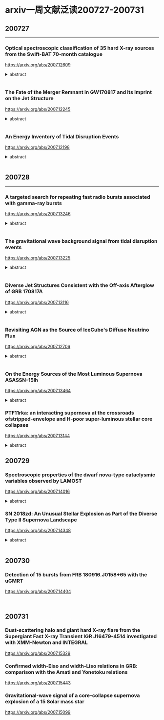# arxiv一周文献泛读200727-200731

## 200727

---

### Optical spectroscopic classification of 35 hard X-ray sources from the Swift-BAT 70-month catalogue

https://arxiv.org/abs/2007.12609

<details>
<summary>abstract</summary>

Authors: E. J. Marchesini, N. Masetti, E. Palazzi, et al.
Comments: Last draft version before referee's approval. Closest to the final published article

The nature of a substantial percentage (about one fifth) of hard X-ray sources discovered with the BAT instrument onboard the Neil Gehrels Swift Observatory (hereafter Swift) is unknown because of the lack of an identified longer-wavelength counterpart. Without such follow-up, an X-ray catalogue is of limited astrophysical value: we therefore embarked, since 2009, on a long-term project to uncover the optical properties of sources identified by Swift by using a large suite of ground-based telescopes and instruments. 

In this work, we continue our programme of characterization of unidentified or poorly studied hard X-ray sources by presenting the results of an optical spectroscopic campaign aimed at pinpointing and classifying the optical counterparts of 35 hard X-ray sources taken from the 70-month BAT catalogue. This sample was selected out of the available information about the chosenobjects: either they are completely unidentified sources,or their association with a longer-wavelength counterpart is still ambiguous. 

With the use of optical spectra taken at six different telescopes we were able to identify the main spectral characteristics (continuum type, redshift, and emission or absorption lines) of the observed objects, and determined their nature. 

We identify and characterize a total of 41 optical candidate counterparts corresponding to 35 hard X-ray sources given that, because of positional uncertainties, multiple lower energy counterparts can sometimes be associated with higher energy detections. We discuss which ones are the actual (or at least most likely) counterparts based on our observational results.

In particular, 31 sources in our sample are active galactic nuclei: 16 are classified as Type 1 (with broad and narrow emission lines) and 13 are classified as Type 2 (with narrow emission lines only); two more are BL Lac-type objects. We also identify one LINER, one starburst, and 3 elliptical galaxies. The remaining 5 objects are galactic sources: we identify 4 of them as cataclysmic variables, whereas one is a low mass X-ray binary.

- 本文使用一批地面望远镜设备，尝试对Swift/BAT 70个月的目录中的35个未经良好证认的硬X射线源进行候选体证认，并从可见光光谱分析角度进行分类。
- 文章为这35个源找出了41个光学候选体，其中：
  - 31个候选体是活动星系核，其中16个为1型（兼有宽线和窄线），13个为2型（仅有窄线），另外2个为蝎虎座BL型天体（BL Lacertae objects）。
  - 1个LINER（Low ionization Nuclear Emission Region，低电离星系核发射区域），1个星暴星系，3个椭圆星系。
  - 剩下5个是系内目标，其中4个是激变变星（cataclysmic variables，一个白矮星加一个被吸积的伴星组成的双星系统），另1个是低质量X射线双星。

![tab2a](./2007.12609_tab2a.png)

![tab2b](./2007.12609_tab2b.png)

</details>

<br />

### The Fate of the Merger Remnant in GW170817 and its Imprint on the Jet Structure

https://arxiv.org/abs/2007.12245

<details>
<summary>abstract</summary>

Authos: Ariadna Murguia-Berthier, Enrico Ramirez-Ruiz, Fabio De Colle, Agnieszka Janiuk, Stephan Rosswog, William H. Lee
Comments: 5 figures, 7 pages, submitted to ApJL

The first neutron star binary merger detected in gravitational waves, GW170817 and the subsequent detection of its emission across the electromagnetic spectrum showed that these systems are viable progenitors of short γ-ray bursts (sGRB). The afterglow signal of GW170817 has been found to be consistent with a structured GRB jet seen off-axis, requiring significant amounts of relativistic material at large angles. This trait can be attributed to the interaction of the relativistic jet with the external wind medium. <font color=red>Here we perform numerical simulations of relativistic jets interacting with realistic wind environments in order to explore how the properties of the wind and central engine affect the structure of successful jets.</font> We find that the angular energy distribution of the jet depends primarily on the ratio between the lifetime of the jet and the time it takes the merger remnant to collapse. We make use of these simulations to constrain the time it took for the merger remnant in GW170817 to collapse into a black hole based on the angular structure of the jet as inferred from afterglow observations. We conclude that the lifetime of the merger remnant in GW170817 was ≈0.8−0.9s, which, after collapse, triggered the formation of the jet. 

- GW170817成协的短暴的余辉反映了其喷流具有结构性，这可能是相对论喷流与外部星风介质相互作用的结果。
- 本文对这种相互作用进行了数值模拟，探究星风的性质和中心引擎对成功喷流的结构会产生怎样的影响。结果发现喷流的能量角分布主要决定于喷流的存在时间与并合残骸塌缩时间的比值。
- 利用以上结果，跟据观测得到的喷流能量角分布，即可得出GW170817中的并合残骸的存活时间（塌缩至黑洞所经历的时间）为0.8-0.9秒。

![fig1](./2007.12245_fig1.png)

![fig2](./2007.12245_fig2.png)

![fig3](./2007.12245_fig3.png)

</details>

<br />

### An Energy Inventory of Tidal Disruption Events

https://arxiv.org/abs/2007.12198

<details>
<summary>abstract</summary>

Authors: Brenna Mockler, Enrico Ramirez-Ruiz
Comments: submitted to ApJL. 13 pages, 4 figures, 1 table

Tidal disruption events (TDEs) offer a unique opportunity to study a single super-massive black hole (SMBH) under feeding conditions that change over timescales of days or months. However, the primary mechanism for generating luminosity during the flares remains debated. Despite the increasing number of observed TDEs, it is unclear whether most of the energy in the initial flare comes from accretion near the gravitational radius or from circularizing debris at larger distances from the SMBH. The energy dissipation efficiency increases with decreasing radii, therefore by measuring the total energy emitted and estimating the efficiency we can derive clues about the nature of the emission mechanism. <font color=red>Here we calculate the integrated energy, emission timescales, and average efficiencies for the TDEs using the Modular Open Source Fitter for Transients (MOSFiT).</font> Our calculations of the total energy generally yield higher values than previous estimates. This is predominantly because, if the luminosity follows the mass fallback rate, TDEs release a significant fraction of their energy long after their light curve peaks. We use MOSFiT to calculate the conversion efficiency from mass to radiated energy, and find that for many of the events it is similar to efficiencies inferred for active galactic nuclei. There are, however, large systematic uncertainties in the measured efficiency due to model degeneracies between the efficiency and the mass of the disrupted star, and these must be reduced before we can definitively resolve the emission mechanism of individual TDEs. 

-目前我们还不清楚TDE的耀发中的主要辐射机制，不清楚在最初耀发中的能量的主要来源（来自引力半径附近的吸积区域或远一些的环绕碎片circularizing debris）。在TDE吸积区域中，半径越小，能量耗散效率（energy dissipation efficiency）越高，所以测量TDE辐射的总能量并估算其（辐射）效率可以给我们提供有关辐射机制的线索。
- 本文使用MOSFiT来计算TDE事件的总能量（integrated energy），辐射时标和平均辐射效率。
- 本文计算给出的能量要普遍高于以往的估计，主要原因在于，如果TDE光度是随质量回落率（mass fallback rate），则在光变曲线的峰值过后，TDE仍会继续辐射大量能量。
- 计算给出的多数TDE事件的能量转换效率与活动星系核的效率类似。不过文章指出效率的测量存在较大的系统误差（由于模型存在辐射效率和被瓦解的星体质量间的简并），有必要减少这样的简并才能够更准确地解决单个事件的能量机制问题。

![tab1](./2007.12198_tab1.png)

![tab1note](./2007.12198_tab1note.png)

![fig4](./2007.12198_fig4.png)

![fig4note](./2007.12198_fig4note.png)

![fig1](./2007.12198_fig1.png)

</details>

<br />

## 200728

---

### A targeted search for repeating fast radio bursts associated with gamma-ray bursts

https://arxiv.org/abs/2007.13246

<details>
<summary>abstract</summary>

Authors: Nipuni T. Palliyaguru, Devansh Agarwal, Golnoosh Golpayegani et al.
Comments: 7 pages, 4 figures, submitted to MNRAS

The origin of fast radio bursts (FRBs) still remains a mystery, even with the increased number of discoveries in the last three years. Growing evidence suggests that some FRBs may originate from magnetars. Large, single-dish telescopes such as Arecibo Observatory (AO) and Green Bank Telescope (GBT) have the sensitivity to detect FRB~121102-like bursts at gigaparsec distances. Here we present searches using AO and GBT that aimed to find potential radio bursts at 11 sites of past γ--ray bursts that show evidence for the birth of a magnetar. We also performed a search towards GW170817, which has a merger remnant whose nature remains uncertain. We place 10σ fluence upper limits of ≈0.036 Jy ms at 1.4 GHz and ≈0.063 Jy ms at 4.5 GHz for AO data and fluence upper limits of ≈0.085 Jy ms at 1.4 GHz and ≈0.098 Jy ms at 1.9 GHz for GBT data, for a maximum pulse width of ≈42 ms. The AO observations had sufficient sensitivity to detect any FRB of similar luminosity to the one recently detected from the Galactic magnetar SGR 1935+2154. Assuming a Schechter function for the luminosity function of FRBs, we find that our non-detections favor a steep power--law index (α≲−1.0) and a large cut--off luminosity ($L_0$≳ $10^{42} erg/s). 

- 作者尝试使用两个较大的单盘（single-dish）射电望远镜Arecibo Observatory (AO)和Green Bank Telescope (GBT)在11个疑似产生磁星的过往GRB的发生地，以及GW170817的区域进行潜在射电爆的搜寻。这两个望远镜足可在Gpc的距离探测到类FRB121102的爆。
- 结果没能探测到明显的射电信号，分别给出如下10σ通量上限：
  - AO:  1.4GHz upper limit ≈ 0.036 Jy ms ; 4.5 GHz upper limit ≈ 0.063 Jy ms
  - GBT: 1.4GHz upper limit ≈ 0.085 Jy ms ; 1.9 GHz upper limit ≈ 0.098 Jy ms
- 如果FRB的光度函数为Schechter function，则以上结果支持函数中应有一个较陡的幂律指数（α≲−1.0）以及一个较大的截断光度($L_0$≳ $10^{42} erg/s)。

![tab1](./2007.13246_tab1.png)

![eq4](./2007.13246_eq4.png)

</details>

<br />

### The gravitational wave background signal from tidal disruption events

https://arxiv.org/abs/2007.13225

<details>
<summary>abstract</summary>

Authors: Martina Toscani (1), Elena M. Rossi (2), Giuseppe Lodato (1) ((1) Dipartimento di Fisica, Università Degli Studi di Milano, Via Celoria, 16, Milano, 20133, Italy, (2) Leiden Observatory, Leiden University, PO Box 9513, 2300 RA, Leiden, the Netherlands)
Comments: Accepted for Publications in MNRAS. 11 pages, 5 figures

In this paper we derive the gravitational wave stochastic background from tidal disruption events (TDEs). We focus on both the signal emitted by main sequence stars disrupted by super-massive black holes (SMBHs) in galaxy nuclei, and on that from disruptions of white dwarfs by intermediate mass black holes (IMBHs) located in globular clusters. We show that the characteristic strain $h_c$'s dependence on frequency is shaped by the pericenter distribution of events within the tidal radius, and under standard assumptions $h_c∝f^{−1/2}$. This is because the TDE signal is a burst of gravitational waves at the orbital frequency of the closest approach. In addition, we compare the background characteristic strains with the sensitivity curves of the upcoming generation of space-based gravitational wave interferometers: the Laser Interferometer Space Antenna (LISA), TianQin, ALIA, the DECI-hertz inteferometer Gravitational wave Observatory (DECIGO) and the Big Bang Observer (BBO). We find that the background produced by main sequence stars might be just detected by BBO in its lowest frequency coverage, but it is too weak for all the other instruments. On the other hand, the background signal from TDEs with white dwarfs will be within reach of ALIA, and especially of DECIGO and BBO, while it is below the LISA and TianQin sensitive curves. This background signal detection will not only provide evidence for the existence of IMBHs up to redshift z∼3, but it will also inform us on the number of globular clusters per galaxy and on the occupation fraction of IMBHs in these environments. 

- 本文计算了两种TDE事件——星系核中SMBH瓦解主序星、球状星团中IMBH瓦解白矮星——中的被瓦解天体发出的引力波背景信号，并估计下一代天基引力波探测器——the Laser Interferometer Space Antenna (LISA), TianQin, ALIA, the DECI-hertz inteferometer Gravitational wave Observatory (DECIGO) and the Big Bang Observer (BBO)——是否能探测到这些信号。结果发现，对于前一种TDE的引力波信号，只有BBO能够在其最低频率探测到，而对于后一种，ALLA、DECIGO和BBO都可以探测到。
- 这样的探测工作可以为我们提供远距离（z~3）IMBH存在的证据，以及提供关于星系中球状星团的数量，IMBH在球状星团中所占比例等信息。

![fig2](./2007.13225_fig2.png)

</details>

<br />

### Diverse Jet Structures Consistent with the Off-axis Afterglow of GRB 170817A

https://arxiv.org/abs/2007.13116

<details>
<summary>abstract</summary>

Authors: Kazuya Takahashi, Kunihito Ioka
Comments: 11 pages, 5 figures, 2 tables, submitted to MNRAS

The jet structure of short gamma-ray bursts (GRBs) has been controversial after the detection of GRB 170817A as the electromagnetic counterparts to the gravitational wave event GW170817. Different authors use different jet structures for calculating the afterglow light curves. We formulated a method to inversely reconstruct the jet structure uniquely from a given off-axis GRB afterglow, without assuming any functional form of the structure. By systematically applying our inversion method, we find that more diverse jet structures are consistent with the observed afterglow of GRB 170817A within errors: such as hollow-cone, spindle, Gaussian, and power-law jet structures. In addition, the total energy of the reconstructed jet is arbitrary, proportional to the ambient density n0, with keeping the same jet shape if the parameters satisfy the degeneracy combination $n_0 ε_B^{(p+1)/(p+5)} ε_e^{4(p−1)/(p+5)}=const.$. Observational accuracy less than ∼6 per cent is necessary to distinguish the different shapes, while the degeneracy of the energy scaling would be broken by observing the spectral breaks. Future events in denser environment with brighter afterglows and observable spectral breaks are ideal for our inversion method to pin down the jet structure, providing the key to the jet formation and propagation. 

- 短暴GRB 170817A的结构性喷流一直以来讨论颇多。本文使用一种逆向构建喷流结构的方法，即通过给定的偏轴GRB余辉的光变曲线，不加任何函数形式的限制，反推喷流结构的方法，试图确定GRB 170817A的喷流结构，但发现多种喷流结构都在一定误差允许范围内与GRB 170817A的观测符合，如hollow-cone, spindle, Gaussian, and power-law jet structures。

</details>

<br />

### Revisiting AGN as the Source of IceCube's Diffuse Neutrino Flux

https://arxiv.org/abs/2007.12706

<details>
<summary>abstract</summary>

Authors: Daniel Smith, Dan Hooper, Abby Vieregg
Comments: 14 pages, 7 figures, to be submitted to JCAP

The origin of the astrophysical neutrino flux reported by the IceCube Collaboration remains an open question. In this study, we use three years of publicly available IceCube data to search for evidence of neutrino emission from the blazars and non-blazar Active Galactic Nuclei (AGN) contained the Fermi 4LAC catalog. We find no evidence that these sources produce high-energy neutrinos, and conclude that blazars can produce no more than 15% of IceCube's observed flux. The constraint we derive on the contribution from non-blazar AGN, which are less luminous and more numerous than blazars, is significantly less restrictive, and it remains possible that this class of sources could produce the entirety of the diffuse neutrino flux observed by IceCube. We anticipate that it will become possible to definitively test such scenarios as IceCube accumulates and releases more data, and as gamma-ray catalogs of AGN become increasingly complete. We also comment on starburst and other starforming galaxies, and conclude that these sources could contribute substantially to the signal observed by IceCube, in particular at the lowest detected energies. 

- 本文使用IceCube三年的数据来寻找blazars（ 2860 sources in the Fermi 4LAC catalog）和non-blazar AGN（65个，63个包含在4LAC 中）作为中微子源的证据。
- 作者没有发现证据表明这些源产生了高能中微子，并给出blazar来源的中微子不超过IceCube观测的15%的结论。
- 至于非blazar的AGN的贡献，作者不能给出严格的限制，并称这类源仍有可能是IceCube探测到的全部diffuse neutrino flux的来源。
- 另外作者也提到星暴星系和其它starforming星系也能大量贡献观测到的中微子信号。

</details>

<br />

### On the Energy Sources of the Most Luminous Supernova ASASSN-15lh

https://arxiv.org/abs/2007.13464

<details>
<summary>abstract</summary>

Authors: Long Li, Zi-Gao Dai, Shan-Qin Wang, and Shu-Qing Zhong


In this paper, we investigate the energy-source models for the most luminous supernova ASASSN-15lh. We revisit the ejecta-circumstellar medium (CSM) interaction (CSI) model and the CSI plus magnetar spin-down with full gamma-ray/X-ray trapping which were adopted by Chatzopoulos et al.(2016) and find that the two models cannot fit the bolometric LC of ASASSN-15lh. Therefore, we consider a CSI plus magnetar model with the gamma-rays/X-rays leakage effect to eliminate the late-time excess of the theoretical LC. We find that this revised model can reproduce the bolometric LC of ASASSN-15lh. Moreover, we construct a new hybrid model (i.e., the CSI plus fallback model), and find that it can also reproduce the bolometric LC of ASASSN-15lh. Assuming that the conversion efficiency (η) of fallback accretion to the outflow is typically ∼ $10^{−3}$ , we derive that the total mass accreted is ∼ 3.9 $M_ ⊙$ . The inferred CSM mass in the two models is rather large, indicating that the progenitor could have experienced an eruption of hydrogen-poor materials followed by an energetic core-collapse explosion leaving behind a magnetar or a black hole.

- 目前学界存在多种模型解释超亮超新星的能源机制问题，如pair instability SN，磁星自旋减慢，喷射物与星周介质相互作用，回落吸积等模型。本文讨论了超新星ASASSN-15lh——最明亮的超新星（峰值热光度为$(2.2 \pm 0.2) \times 10^{45} erg/s$）——的能量来源模型。
- 文章首先回顾了Chatzopoulos et al.(2016)采用的两种模型：ejecta-circumstellar medium interaction  (CSI)模型和CSI加上伴随 full gamma-ray/X-ray trapping的磁星自旋减慢模型，发现这两种模型均不能拟合ASASSN-15lh的bolometric光变曲线。
- 故作者考虑了CSI加上伴随gamma-rays/X-rays leakage effect的磁星模型以消除理论光变曲线在晚期的超出，修改后的模型可以重现bolometric光变曲线。另外作者还考虑了CSI加回落吸积的组合模型，在一定条件下也能重现光变曲线，此情况下假设回落吸积物质到外流的转化效率为典型的~$10^{-3}$，则总吸积质量约为3.9$M_ ⊙$。
- 两种模型导出的CSM质量都比较大（SN ejecta + CSM: ~61 $M_⊙$, ~ 47 $M_⊙$），表明前身星可能是经历了一次少氢物质的爆发，随后是一次高能的核塌缩爆炸，留下一个磁星或是黑洞。

![fig2](./2007_13464_fig2.png)

![fig4](./2007_13464_fig4.png)

</details>

### PTF11rka: an interacting supernova at the crossroads ofstripped-envelope and H-poor super-luminous stellar core collapses

https://arxiv.org/abs/2007.13144

<details>
<summary>abstract</summary>
Authors: Elena Pian , Paolo A. Mazzali , Takashi J. Moriya et al.
Comments:  18 page, 9 figures, MNRAS, in press

The hydrogen-poor supernova PTF11rka (z = 0.0744), reported by the Palomar Transient Factory, was observed with various telescopes starting a few days after the estimated explosion time of 2011 Dec. 5 UT and up to 432 rest-frame days thereafter. The rising part of the light curve was monitored only in the $R_{PTF}$ filter band, and maximum in this band was reached ~30 rest-frame days after the estimated explosion time. The light curve and spectra of PTF11rka are consistent with the core-collapse explosion of a ~10  $M_⊙$ carbon-oxygen core evolved from a progenitor of main-sequence mass 25--40  $M_⊙$, that liberated a kinetic energy ($E_K$) ~ $4 \times 10^{51} erg$, expelled ~8  $M_⊙$ of ejecta ($M_{ej}$), and synthesised ~0.5  $M_⊙$ of 56Ni. The photospheric spectra of PTF11rka are characterised by narrow absorption lines that point to suppression of the highest ejecta velocities ~>15,000 km/s. This would be expected if the ejecta impacted a dense, clumpy circumstellar medium. This in turn caused them to lose a fraction of their energy (~$5 \times 10^{50} erg$), less than 2% of which was converted into radiation that sustained the light curve before maximum brightness. This is reminiscent of the superluminous SN 2007bi, the light-curve shape and spectra of which are very similar to those of PTF11rka, although the latter is a factor of 10 less luminous and evolves faster in time. PTF11rka is in fact more similar to gamma-ray burst supernovae (GRB-SNe) in luminosity, although it has a lower energy and a lower $E_K/M_{ej}$ ratio.

- 作者对少氢超新星 PTF11rka (z=0.074)的观测数据，包括光变曲线和光谱，进行了讨论分析。
- 测光开始于爆后数天（估计爆发时间为2011年12月5日UT），并一直持续，最后一次观测在开始观测的432天后。PTF11rka光变的上升阶段仅有$R_{PTF}$波段（P48）的数据，该波段下大概在爆后30天左右达到峰值。之后P60也参与进来，提供了gri波段的数据。在最后的fully nebular phase，即430天左右，由VLT提供了BVRI的数据。测光期间一共进行了6次测谱。

![fig1](./2007.13144_fig1.png)
![fig1note](./2007.13144_fig1note.png)

![tab2](./2007.13144_tab2.png)

- 由PTF11rka的光变和光谱得出其前生星是一个质量 ~25 - 40 $M_⊙$的主序星，塌缩演化称~ 10 $M_⊙$的炭氧核心并发生爆炸，释放出动能$E_K$) ~ $4 \times 10^{51} erg$，和质量~8  $M_⊙$的抛射物，并且产生了~0.5  $M_⊙$的56Ni.其光球层光谱具有窄线特征，限制了喷射物的最高速度，表明这些喷射物“撞进”了一个密度较大，比较厚重的星周介质中，损失了~$5 \times 10^{50} erg$的能量。

![fig3](./2007.13144_fig3.png)
![fig3note](./2007.13144_fig3note.png)

- 除了光度较弱，演化较快之外，PTF11rka的光变和光谱均与超量超新星SN 2007bi相似；不过另一方面，其光度和56Ni的产量均与GRB-SNe非常相近，尽管它的能量和$E_K/M_{ej}$更低。

![fig2](./2007.13144_fig2.png)
![fig2note](./2007.13144_fig2note.png)

</details>

## 200729

### Spectroscopic properties of the dwarf nova-type cataclysmic variables observed by LAMOST

https://arxiv.org/abs/2007.14016

<details>
<summary>abstract</summary>

Authors: Han Zhongtao, Boonrucksar Soonthornthum, Qian Shengbang, et al.
Comments: 29 pages, 11 figures

Spectra of 76 known dwarf novae from the LAMOST survey were presented. Most of the objects were observed in quiescence, and about 16 systems have typical outburst spectra. 36 of these systems were observed by SDSS, and most of their spectra are similar to the SDSS spectra. 2 objects, V367 Peg and V537 Peg, are the first to observe their spectra. The spectrum of V367 Peg shows a contribution from a M-type donor and its spectral type could be estimated as M3-5 by combining its orbital period. The signature of white dwarf spectrum can be seen clearly in four low-accretion-rate WZ Sge stars. Other special spectral features worthy of further observations are also noted and discussed. We present a LAMOST spectral atlas of outbursting dwarf novae. 6 objects have the first outburst spectra, and the others were also compared with the published outburst spectra. We argue that these data will be useful for further investigation of the accretion disc properties. The HeII λ4686 emission line can be found in the outburst spectra of seven dwarf novae. These objects are excellent candidates for probing the spiral asymmetries of accretion disc. 

- 作者使用LAMOST对76个已知的矮新星拍摄了131张光谱，讨论了它们的光谱性质。
- 大部分光谱是在矮新星的沉默阶段的光谱（光学薄，主要呈现较强的Balmer线和中性氦系列线叠加在较平坦的连续谱上），而有16个系统的光谱是比较典型的爆发时期的光谱（变为光学厚，以吸收线为主，且由于吸积盘温度高，连续谱偏蓝）。

![fig6](./2007.14016_fig6.png)
![fig6note](./2007.14016_fig6note.png)

![fig7](./2007.14016_fig7.png)
![fig7note](./2007.14016_fig7note.png)

![fig8](./2007.14016_fig8.png)

- V367 Peg  V537 Peg这两个目标是首次被拍光谱，其中V367 Peg的光谱显示出了伴星（donor）的M型光谱。
- 另外，在4个低吸积率的系统（WZ Sge stars, EG Cnc, EZLyn, PQ And and V355 UMa）的光谱中显漏出白矮星的光谱（通常由比较陡的“蓝色”连续谱加上围绕Blamer线的较宽的吸收"翼""  -> often reveal a steep blue continuum plus broad absorption wings around the Balmer emissions）

![PQ_And](./2007.14016_PQ_And.png)

![V355_UMa](./2007.14016_V355_UMa.png)

- 另外，文章提到outburst时期的光谱可用来研究吸积盘的性质。

</details>

### SN 2018zd: An Unusual Stellar Explosion as Part of the Diverse Type II Supernova Landscape

https://arxiv.org/abs/2007.14348

<details>
<summary>abstract</summary>

Authors: Jujia Zhang, Xiaofeng Wang, Jozsef Vinko et al.
Comments: Accepted for publication in MNRAS, 20 pages, 11 figures.

We present extensive observations of SN 2018zd covering the first ~450 d after the explosion. This SN shows a possible shock-breakout signal ~3.6 hr after the explosion in the unfiltered light curve, and prominent flash-ionisation spectral features within the first week. The unusual photospheric temperature rise (rapidly from ~12,000 K to above 18,000 K) within the earliest few days suggests that the ejecta were continuously heated. Both the significant temperature rise and the flash spectral features can be explained with the interaction of the SN ejecta with the massive stellar wind ($0.18^{+0.05}_{−0.10}M_⊙$), which accounts for the luminous peak ($L_{max}=[1.36±0.63] \times 10^{43} erg/s$) of SN 2018zd. The luminous peak and low expansion velocity ($v≈3300 km/s$) make SN 2018zd to be like a member of the LLEV (luminous SNe II with low expansion velocities) events originated due to circumstellar interaction. The relatively fast post-peak decline allows a classification of SN 2018zd as a transition event morphologically linking SNe IIP and SNe IIL. In the radioactive-decay phase, SN 2018zd experienced a significant flux drop and behaved more like a low-luminosity SN IIP both spectroscopically and photometrically. This contrast indicates that circumstellar interaction plays a vital role in modifying the observed light curves of SNe II. Comparing nebular-phase spectra with model predictions suggests that SN 2018zd arose from a star of ~12 $M_⊙$. Given the relatively small amount of 56Ni (0.013 − 0.035 $M_⊙$), the massive stellar wind, and the faint X-ray radiation, the progenitor of SN 2018zd could be a massive asymptotic giant branch star which collapsed owing to electron capture. 

- 本文发表了对SN 2018zd的前450天的观测情况。
- SN 2018zd于UT 2018.03.02被报道，随后日本的Takamizawa station的观测给出无滤光波段星等17.8mag。其光谱最早由云南丽江天文台在发现后三小时拍摄。随后的光谱由于具有较窄的谱线被证认为一个IIn型超新星。
- 这个超新星的unfiltered光变曲线在约3.6小时出现了一个可能的shock-breakout（当激波传播到星体表面时会产生明亮的耀发，持续时标通常小于1小时。Garnavich et al. 2016）信号，并在第一周出现了明显的flash-ionisation光谱特征（如氢, N v λλ4334, 4641, He ii λ4686, He ii λ4860, C iv λλ5801, 5812, 以及 C iv λ7110的窄发射线。这些发射线由周围经X射线电离的星风物质发出 ）。

![fig4](./2007.14348_fig4.png)

![fig8](./2007.14348_fig8a&b.png)

![fig8](./2007.14348_fig8c.png)

![fig8](./2007.14348_fig8note.png)


- 其光球层温度在最初的几天里迅速从约12000K 升至约18000K，显示喷射物被不间断持续地加热。
- 显著的温度上升和flash-ionisation光谱特征都可以用SN 喷射物与大质量星风（$0.18 ^{+0.05}_{-0.10}M_⊙$）相互作用来解释，这也同样能解释其较亮的峰值光度$L_{max}=[1.36±0.63] \times 10^{43} erg/s$。较亮的峰值光度和较低的扩散速度（expansion velocity ~$v≈3300 km/s$ ）显示SN 2018zd像是LLEV（luminous SNe II with low expansion velocities; 起源于星周相互作用circumstellar interaction）事件中的一员。
- 根据其相对较快的峰值后衰减，也可以从形态上把它分类为一个连接IIP（Plateau，最常见）型和IIL（Linear）型超新星的过渡性事件。

![fig5](./2007.14348_fig5.png)

![fig5](./2007.14348_fig5note.png)

![fig10](./2007.14348_fig10.png)


- 在辐射衰减的阶段，它出现了显著的流量下降，并且在测光和测谱上均与低光度IIP型SN更类似（如SN 2018zd 68天的光谱与 SN 1999em 43天的光谱相似）。
- 将星云阶段的光谱与模型预测进行比较，说明SN 2018zd前身星质量约为12$M_⊙$。考虑到56Ni的量相对较少（0.013 − 0.035 $M_⊙$），以及较大质量的星风和较弱的X射线辐射，SN 2018zd的前生星可能是一个因为电子俘获而塌缩的massive asymptotic giant branch star.

</details>

<br />

## 200730

### Detection of 15 bursts from FRB 180916.J0158+65 with the uGMRT

https://arxiv.org/abs/2007.14404

<br />

## 200731

### Dust-scattering halo and giant hard X-ray flare from the Supergiant Fast X-ray Transient IGR J16479-4514 investigated with XMM-Newton and INTEGRAL

https://arxiv.org/abs/2007.15329

### Confirmed width-Eiso and width-Liso relations in GRB: comparison with the Amati and Yonetoku relations

https://arxiv.org/abs/2007.15443

### Gravitational-wave signal of a core-collapse supernova explosion of a 15 Solar mass star

https://arxiv.org/abs/2007.15099